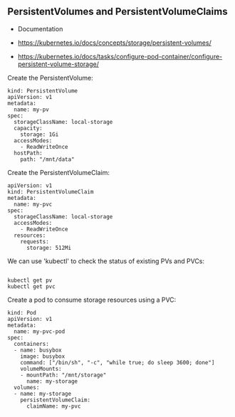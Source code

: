 ## PersistentVolumes and PersistentVolumeClaims

* Documentation

* https://kubernetes.io/docs/concepts/storage/persistent-volumes/
* https://kubernetes.io/docs/tasks/configure-pod-container/configure-persistent-volume-storage/


Create the PersistentVolume:

```
kind: PersistentVolume
apiVersion: v1
metadata:
  name: my-pv
spec:
  storageClassName: local-storage
  capacity:
    storage: 1Gi
  accessModes:
    - ReadWriteOnce
  hostPath:
    path: "/mnt/data"

```

Create the PersistentVolumeClaim:

```
apiVersion: v1
kind: PersistentVolumeClaim
metadata:
  name: my-pvc
spec:
  storageClassName: local-storage
  accessModes:
    - ReadWriteOnce
  resources:
    requests:
      storage: 512Mi

```

We can use 'kubectl' to check the status of existing PVs and PVCs:

```

kubectl get pv
kubectl get pvc

```

Create a pod to consume storage resources using a PVC:

```
kind: Pod
apiVersion: v1
metadata:
  name: my-pvc-pod
spec:
  containers:
  - name: busybox
    image: busybox
    command: ["/bin/sh", "-c", "while true; do sleep 3600; done"]
    volumeMounts:
    - mountPath: "/mnt/storage"
      name: my-storage
  volumes:
  - name: my-storage
    persistentVolumeClaim:
      claimName: my-pvc

```